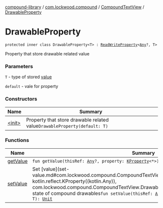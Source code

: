 [compound-library](../../../index.md) / [com.lockwood.compound](../../index.md) / [CompoundTextView](../index.md) / [DrawableProperty](./index.md)

# DrawableProperty

`protected inner class DrawableProperty<T> : `[`ReadWriteProperty`](https://kotlinlang.org/api/latest/jvm/stdlib/kotlin.properties/-read-write-property/index.html)`<`[`Any`](https://kotlinlang.org/api/latest/jvm/stdlib/kotlin/-any/index.html)`?, T>`

Property that store drawable related value

### Parameters

`T` - type of stored [value](#)

`default` - vale for property

### Constructors

| Name | Summary |
|---|---|
| [&lt;init&gt;](-init-.md) | Property that store drawable related value`DrawableProperty(default: T)` |

### Functions

| Name | Summary |
|---|---|
| [getValue](get-value.md) | `fun getValue(thisRef: `[`Any`](https://kotlinlang.org/api/latest/jvm/stdlib/kotlin/-any/index.html)`?, property: `[`KProperty`](https://kotlinlang.org/api/latest/jvm/stdlib/kotlin.reflect/-k-property/index.html)`<*>): T` |
| [setValue](set-value.md) | Set [value](set-value.md#com.lockwood.compound.CompoundTextView.DrawableProperty$setValue(kotlin.Any, kotlin.reflect.KProperty((kotlin.Any)), com.lockwood.compound.CompoundTextView.DrawableProperty.T)/value) and then update state of compound drawables`fun setValue(thisRef: `[`Any`](https://kotlinlang.org/api/latest/jvm/stdlib/kotlin/-any/index.html)`?, property: `[`KProperty`](https://kotlinlang.org/api/latest/jvm/stdlib/kotlin.reflect/-k-property/index.html)`<*>, value: T): `[`Unit`](https://kotlinlang.org/api/latest/jvm/stdlib/kotlin/-unit/index.html) |
